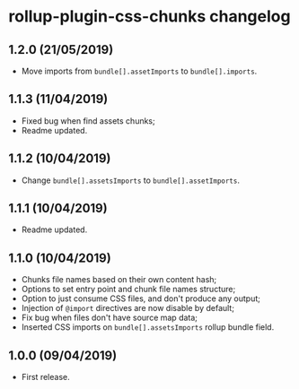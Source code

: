# rollup-plugin-css-chunks changelog

## 1.2.0 (21/05/2019)

* Move imports from `bundle[].assetImports` to `bundle[].imports`.

## 1.1.3 (11/04/2019)

* Fixed bug when find assets chunks;
* Readme updated.

## 1.1.2 (10/04/2019)

* Change `bundle[].assetsImports` to `bundle[].assetImports`.

## 1.1.1 (10/04/2019)

* Readme updated.

## 1.1.0 (10/04/2019)

* Chunks file names based on their own content hash;
* Options to set entry point and chunk file names structure;
* Option to just consume CSS files, and don't produce any output;
* Injection of `@import` directives are now disable by default;
* Fix bug when files don't have source map data;
* Inserted CSS imports on `bundle[].assetsImports` rollup bundle field.

## 1.0.0 (09/04/2019)

* First release.
